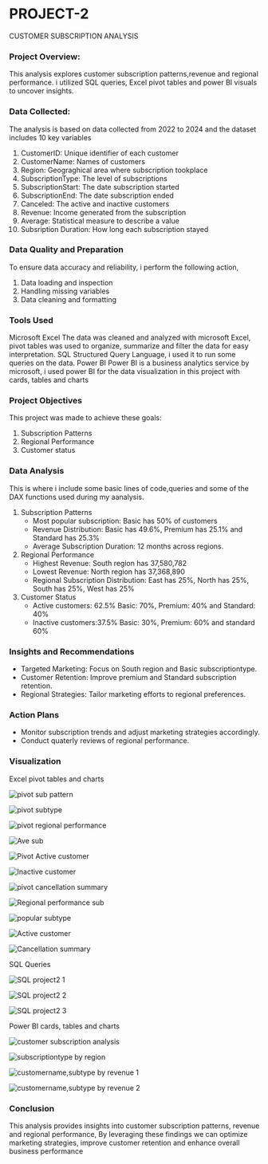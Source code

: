 # PROJECT-2
CUSTOMER SUBSCRIPTION ANALYSIS

### Project Overview:

This analysis explores customer subscription patterns,revenue and regional performance.
i utilized SQL queries, Excel pivot tables and power BI visuals to uncover insights.

### Data Collected:

The analysis is based on data collected from 2022 to 2024 and the dataset includes 10 key variables
1. CustomerID: Unique identifier of each customer
2. CustomerName: Names of customers
3. Region: Geograghical area where subscription tookplace
4. SubscriptionType: The level of subscriptions
5. SubscriptionStart: The date subscription started
6. SubscriptionEnd: The date subscription ended
7. Canceled: The active and inactive customers
8. Revenue: Income generated from the subscription
9. Average: Statistical measure to describe a value
10. Subsription Duration: How long each subscription stayed

### Data Quality and Preparation

To ensure data accuracy and reliability, i perform the following action,
1. Data loading and inspection
2. Handling missing variables
3. Data cleaning and formatting

### Tools Used

Microsoft Excel
The data was cleaned and analyzed with microsoft Excel,
pivot tables was used to organize, summarize and filter the data for easy interpretation.
SQL
Structured Query Language, i used it to run some queries on the data.
Power BI
Power BI is a business analytics service by microsoft,
i used power BI for the data visualization in this project with cards, tables and charts

### Project Objectives

This project was made to achieve these goals:
1. Subscription Patterns
2. Regional Performance
3. Customer status

### Data Analysis

This is where i include some basic lines of code,queries and some of the DAX functions used during my aanalysis.
1. Subscription Patterns
   - Most popular subscription: Basic has 50% of customers
   - Revenue Distribution: Basic has 49.6%, Premium has 25.1% and Standard has 25.3%
   - Average Subscription Duration: 12 months across regions.
2. Regional Performance
   - Highest Revenue: South region has 37,580,782
   - Lowest Revenue: North region has 37,368,890
   - Regional Subscription Distribution: East has 25%, North has 25%, South has 25%, West has 25%
3. Customer Status
   - Active customers: 62.5%
     Basic: 70%, Premium: 40% and Standard: 40%
   - Inactive customers:37.5%
     Basic: 30%, Premium: 60% and standard 60%

### Insights and Recommendations

- Targeted Marketing: Focus on South region and Basic subscriptiontype.
- Customer Retention: Improve premium and Standard subscription retention.
- Regional Strategies: Tailor marketing efforts to regional preferences.

### Action Plans

- Monitor subscription trends and adjust marketing strategies accordingly.
- Conduct quaterly reviews of regional performance.

### Visualization

Excel pivot tables and charts


![pivot sub pattern](https://github.com/user-attachments/assets/c493c9df-3687-478b-a36d-9566bf287606)



![pivot subtype](https://github.com/user-attachments/assets/0e4804ea-87c0-4a4d-b626-9b185241895c)



![pivot regional performance](https://github.com/user-attachments/assets/28f37cf7-7489-4b1f-b8dd-12b1ad641b94)



![Ave sub](https://github.com/user-attachments/assets/e8228a2e-41a2-49ab-a234-e892425a7030)



![Pivot Active customer](https://github.com/user-attachments/assets/055a4010-3e91-4900-98ba-df6fe2501575)



![Inactive customer](https://github.com/user-attachments/assets/beab41ae-210f-451e-af5d-f43fd4f5031c)



![pivot cancellation summary](https://github.com/user-attachments/assets/96bdb226-5008-49b9-a36f-a97da2d754bf)



![Regional performance sub](https://github.com/user-attachments/assets/659b96ba-06ec-4427-bce7-b7991b3266c8)



![popular subtype](https://github.com/user-attachments/assets/a8021883-296e-47c6-a37f-7302134ac422)



![Active customer](https://github.com/user-attachments/assets/3ffbbb39-ac95-449e-a43e-6f4ded6a8004)



![Cancellation summary](https://github.com/user-attachments/assets/9d59186f-e690-4832-92fc-9bee7e4c9427)



SQL Queries


![SQL project2  1](https://github.com/user-attachments/assets/90a30607-ccfb-4e90-b0c4-156e07db212c)


![SQL project2  2](https://github.com/user-attachments/assets/91042e0f-f625-42f3-8d03-3e38ce757a3f)


![SQL project2  3](https://github.com/user-attachments/assets/0b83f987-856c-46c8-bd3b-fad009e11f14)



Power BI cards, tables and charts



![customer subscription analysis](https://github.com/user-attachments/assets/5d918b61-6670-4477-a1f2-518ceccce6e0)



![subscriptiontype by region](https://github.com/user-attachments/assets/cbfcaffe-93be-4472-bf63-71502738fb6e)



![customername,subtype by revenue 1](https://github.com/user-attachments/assets/6791f063-7468-4fc3-a617-7edba0dcb417)



![customername,subtype by revenue 2](https://github.com/user-attachments/assets/25f07b64-7c9d-4008-ae3a-da8e3fd59a22)


### Conclusion

This analysis provides insights into customer subscription patterns, revenue and regional performance,
By leveraging these findings we can optimize marketing strategies, improve customer retention and enhance overall business performance


